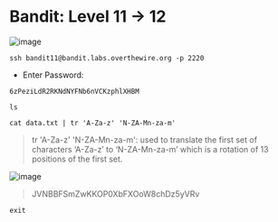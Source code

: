 # Bandit: Level 11 -> 12

![image](https://github.com/zkbyqd/Write-ups/assets/90260119/17f02d22-212e-455d-8982-3a640729c2e0)

```
ssh bandit11@bandit.labs.overthewire.org -p 2220
```

- Enter Password:
```
6zPeziLdR2RKNdNYFNb6nVCKzphlXHBM
```

```
ls
```

```
cat data.txt | tr 'A-Za-z' 'N-ZA-Mn-za-m'
```

> tr 'A-Za-z' 'N-ZA-Mn-za-m': used to translate the first set of characters ‘A-Za-z’ to ‘N-ZA-Mn-za-m’ which is a rotation of 13 positions of the first set.

![image](https://github.com/zkbyqd/Write-ups/assets/90260119/7a5ab115-7330-4c2f-b03f-dabee8ae30ee)

> JVNBBFSmZwKKOP0XbFXOoW8chDz5yVRv

```
exit
```
